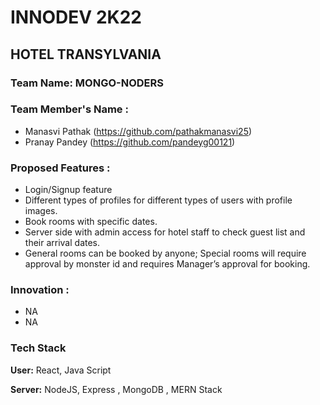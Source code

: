 # INNODEV 2K22

## HOTEL TRANSYLVANIA
### Team Name: MONGO-NODERS


### Team Member's Name :

- Manasvi Pathak (https://github.com/pathakmanasvi25)
- Pranay Pandey (https://github.com/pandeyg00121)



### Proposed Features :

- Login/Signup feature
- Different types of profiles for different types of users
  with profile images.
- Book rooms with specific dates.
- Server side with admin access for hotel staff to check
  guest list and their arrival dates.
- General rooms can be booked by anyone; Special rooms
  will require approval by monster id and requires Manager’s
  approval for booking.
 


### Innovation :
- NA
- NA

### Tech Stack

**User:** React, Java Script

**Server:** NodeJS, Express , MongoDB , MERN Stack
